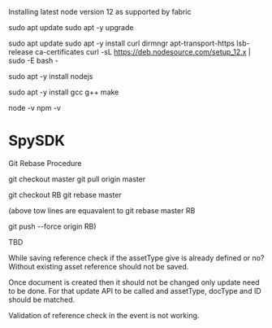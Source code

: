 Installing latest node version 12 as supported by fabric

<!-- For
 package: 'fabric-ca-client@2.2.5',
 required: { node: '^10.15.3 || ^12.13.1 || ^14.13.1', npm: '^6.4.1' },
 package: 'fabric-common@2.2.5',
 required: { node: '^10.15.3 || ^12.13.1 || ^14.13.1', npm: '^6.4.1' },
 package: 'fabric-network@2.2.5',
 required: { node: '^10.15.3 || ^12.13.1 || ^14.13.1', npm: '^6.4.1' },
 package: 'fabric-protos@2.2.5',
 required: { node: '^10.15.3 || ^12.13.1 || ^14.13.1', npm: '^6.4.1' },
 -->


sudo apt update
sudo apt -y upgrade



sudo apt update
sudo apt -y install curl dirmngr apt-transport-https lsb-release ca-certificates
curl -sL https://deb.nodesource.com/setup_12.x | sudo -E bash -


sudo apt -y install nodejs

sudo apt -y  install gcc g++ make


node -v
npm -v

# SpySDK
Git Rebase Procedure

git checkout master
git pull origin master

git checkout RB
git rebase master

(above tow lines are equavalent to  git rebase master RB


git push --force origin RB)


TBD

While saving reference check if the assetType give is already defined or no?  Without existing asset reference should not be saved.

Once document is created then it should not be changed only update need to be done.  For that update API to be called and assetType, docType and ID should be matched.


Validation of reference check in the event is not working.
